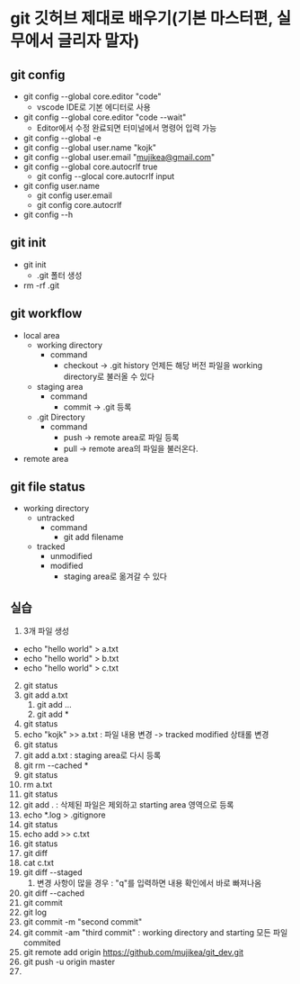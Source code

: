 # git 깃허브 제대로 배우기(기본 마스터편, 실무에서 글리자 말자)

## git config
* git config --global core.editor "code"
  * vscode IDE로 기본 에디터로 사용
* git config --global core.editor "code --wait"
  * Editor에서 수정 완료되면 터미널에서 명령어 입력 가능
* git config --global -e
* git config --global user.name "kojk"
* git config --global user.email "mujikea@gmail.com"
* git config --global core.autocrlf true
  * git config --glocal core.autocrlf input
* git config user.name
  * git config user.email
  * git config core.autocrlf
* git config --h
## git init
* git init 
  * .git 폴터 생성
* rm -rf .git
## git workflow 
* local area
  * working directory
    * command 
      * checkout -> .git history 언제든 해당 버전 파일을 working directory로 불러올 수 있다 
  * staging area
    * command 
      * commit -> .git 등록
  * .git Directory
    * command
      * push -> remote area로 파일 등록
      * pull -> remote area의 파일을 불러온다.
* remote area
## git file status
* working directory
  * untracked
    * command
      * git add filename
  * tracked
    * unmodified
    * modified
      * staging area로 옮겨갈 수 있다
## 실습
1. 3개 파일 생성
  * echo "hello world" > a.txt
  * echo "hello world" > b.txt
  * echo "hello world" > c.txt
2. git status
3. git add a.txt
   1. git add <filename>...
   2. git add *
4. git status
5. echo "kojk" >> a.txt : 파일 내용 변경 -> tracked modified 상태롤 변경
6. git status
7. git add a.txt : staging area로 다시 등록
8. git rm --cached *
9. git status
10. rm a.txt
11. git status
12. git add . : 삭제된 파일은 제외하고 starting area 영역으로 등록
13. echo *.log > .gitignore
14. git status
15. echo add >> c.txt
16. git status
17. git diff
18. cat c.txt
19. git diff --staged
    1.  변경 사항이 많을 경우 : "q"를 입력하면 내용 확인에서 바로 빠져나옴
20. git diff --cached
21. git commit
22. git log
23. git commit -m "second commit"
24. git commit -am "third commit" : working directory and starting 모든 파일 commited
25. git remote add origin https://github.com/mujikea/git_dev.git
26. git push -u origin master
27. 